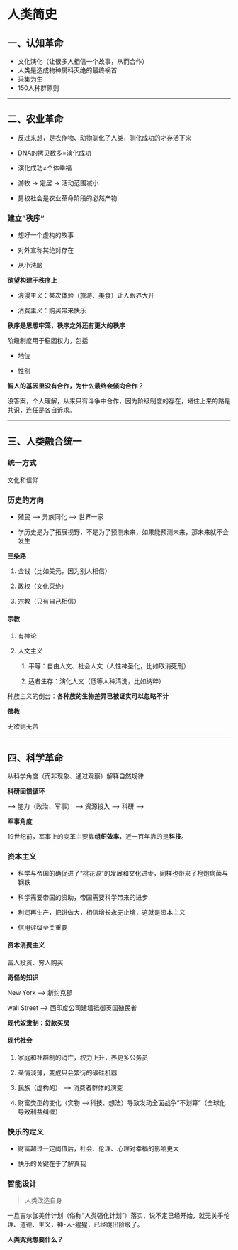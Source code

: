 # 人类简史

## 一、认知革命

- 文化演化（让很多人相信一个故事，从而合作）
- 人类是造成物种属科灭绝的最终祸首
- 采集为生
- 150人种群原则

---

## 二、农业革命

- 反过来想，是农作物、动物驯化了人类，驯化成功的才存活下来

- DNA的拷贝数多=演化成功

- 演化成功≠个体幸福

- 游牧 -> 定居 -> 活动范围减小

- 男权社会是农业革命阶段的必然产物

### 建立”秩序“

- 想好一个虚构的故事

- 对外宣称其绝对存在

- 从小洗脑

**欲望构建于秩序上**

- 浪漫主义：某次体验（旅游、美食）让人眼界大开

- 消费主义：购买带来快乐

**秩序是思想牢笼，秩序之外还有更大的秩序**

阶级制度用于稳固权力，包括

- 地位

- 性别

**智人的基因里没有合作，为什么最终会倾向合作？**

没答案，个人理解，从来只有斗争中合作，因为阶级制度的存在，堵住上来的路是共识，连任是各自诉求。

---

## 三、人类融合统一

### 统一方式

文化和信仰

### 历史的方向

- 殖民 --> 异族同化 --> 世界一家

- 学历史是为了拓展视野，不是为了预测未来，如果能预测未来，那未来就不会发生

**三条路**

1. 金钱（比如美元，因为别人相信）

2. 政权（文化灭绝）

3. 宗教（只有自己相信）

#### 宗教

1. 有神论

2. 人文主义
   
   1. 平等：自由人文、社会人文（人性神圣化，比如取消死刑）
   
   2. 适者生存：演化人文（低等人种清洗，比如纳粹）

种族主义的倒台：**各种族的生物差异已被证实可以忽略不计**

**佛教**

无欲则无苦

---

## 四、科学革命

从科学角度（而非现象、通过观察）解释自然规律

**科研回馈循环**

--> 能力（政治、军事） --> 资源投入 --> 科研 -->

**军事角度**

19世纪前，军事上的变革主要靠**组织效率**，近一百年靠的是**科技**。

### 资本主义

- 科学与帝国的确促进了“桃花源”的发展和文化进步，同样也带来了枪炮病菌与钢铁

- 科学需要帝国的资助，帝国需要科学带来的进步

- 利润再生产，把饼做大，相信增长永无止境，这就是资本主义

- 信用评级至关重要



#### 资本消费主义

富人投资、穷人购买



**奇怪的知识**

New York --> 新约克郡

wall Street --> 西印度公司建墙抵御英国殖民者



**现代奴隶制：贷款买房**



#### 现代社会

1. 家庭和社群制的消亡，权力上升，养更多公务员

2. 亲情淡薄，变成只会繁衍的碳硅机器

3. 民族（虚构的） --> 消费者群体的演变

4. 财富类型的变化（实物 -->科技、想法）导致发动全面战争“不划算”（全球化导致利益纠缠）



### 快乐的定义

- 财富超过一定阈值后，社会、伦理、心理对幸福的影响更大

- 快乐的关键在于了解真我



### 智能设计

> 人类改造自身



一旦吉尔伽美什计划（俗称“人类强化计划”）落实，说不定已经开始，就无关乎伦理、道德、主义，神-人-猩猩，已经跳出阶级了。



**人类究竟想要什么？**






